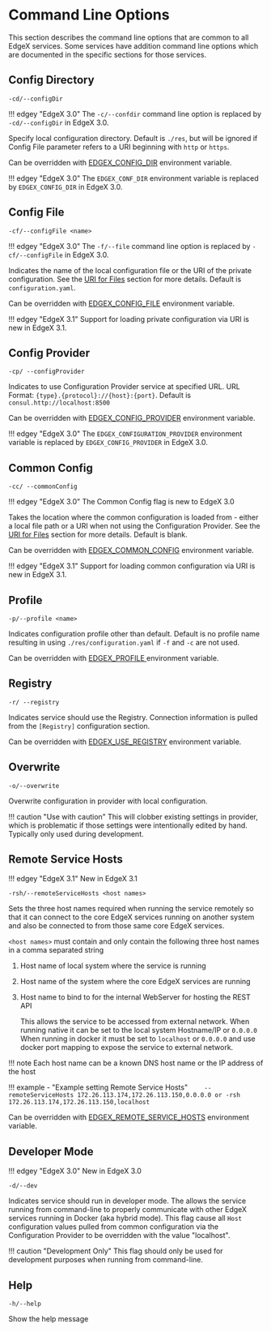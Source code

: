 # Command Line Options

This section describes the command line options that are common to all EdgeX services. Some services have addition command line options which are documented in the specific sections for those services.

## Config Directory

`-cd/--configDir`

!!! edgey "EdgeX 3.0"
    The `-c/--confdir` command line option is replaced by `-cd/--configDir` in EdgeX 3.0.


Specify local configuration directory. Default is `./res`, but will be ignored if Config File parameter refers to a URI beginning with `http` or `https`.

Can be overridden with [EDGEX_CONFIG_DIR](./CommonEnvironmentVariables.md#edgex_config_dir) environment variable.

!!! edgey "EdgeX 3.0"
    The `EDGEX_CONF_DIR` environment variable is replaced by `EDGEX_CONFIG_DIR` in EdgeX 3.0.

## Config File

`-cf/--configFile <name>`

!!! edgey "EdgeX 3.0"
    The `-f/--file` command line option is replaced by `-cf/--configFile` in EdgeX 3.0.


Indicates the name of the local configuration file or the URI of the private configuration. See the [URI for Files](../general/index.md#uri-for-files) section for more details. Default is `configuration.yaml`.

Can be overridden with [EDGEX_CONFIG_FILE](./CommonEnvironmentVariables.md#edgex_config_file) environment variable.

!!! edgey "EdgeX 3.1"
    Support for loading private configuration via URI is new in EdgeX 3.1.

## Config Provider

`-cp/ --configProvider`

Indicates to use Configuration Provider service at specified URL. URL Format: `{type}.{protocol}://{host}:{port}`. Default is `consul.http://localhost:8500`

Can be overridden with [EDGEX_CONFIG_PROVIDER](./CommonEnvironmentVariables.md#edgex_config_provider) environment variable.

!!! edgey "EdgeX 3.0"
    The `EDGEX_CONFIGURATION_PROVIDER` environment variable is replaced by `EDGEX_CONFIG_PROVIDER` in EdgeX 3.0.

## Common Config

`-cc/ --commonConfig`

!!! edgey "EdgeX 3.0"
    The Common Config flag is new to EdgeX 3.0

Takes the location where the common configuration is loaded from - either a local file path or a URI when not using the Configuration Provider. See the [URI for Files](../general/index.md#uri-for-files) section for more details. Default is blank.

Can be overridden with [EDGEX_COMMON_CONFIG](./CommonEnvironmentVariables.md#edgex_common_config) environment variable.

!!! edgey "EdgeX 3.1"
    Support for loading common configuration via URI is new in EdgeX 3.1.

## Profile

`-p/--profile <name>`

Indicates configuration profile other than default. Default is no profile name resulting in using `./res/configuration.yaml` if `-f` and `-c` are not used.

Can be overridden with [EDGEX_PROFILE ](./CommonEnvironmentVariables.md#edgex_profile) environment variable.

## Registry

`-r/ --registry`

Indicates service should use the Registry. Connection information is pulled from the `[Registry]` configuration section.

Can be overridden with [EDGEX_USE_REGISTRY](./CommonEnvironmentVariables.md#edgex_use_registry) environment variable.

## Overwrite

`-o/--overwrite`

Overwrite configuration in provider with local configuration.

!!! caution "Use with caution" 
   This will clobber existing settings in provider, which is problematic if those settings were intentionally edited by hand. Typically only used during development.

## Remote Service Hosts

!!! edgey "EdgeX 3.1"
    New in EdgeX 3.1

`-rsh/--remoteServiceHosts <host names>`

Sets the three host names required when running the service remotely so that it can connect to the core EdgeX services running on another system and also be connected to from those same core EdgeX services.

`<host names>` must contain and only contain the following three host names in a comma separated string

1. Host name of local system where the service is running

2. Host name of the system where the core EdgeX services are running

3. Host name to bind to for the internal WebServer for hosting the REST API

   This allows the service to be accessed from external network. When running native it can be set to the local system Hostname/IP or `0.0.0.0` When running in docker it must be set to `localhost` or `0.0.0.0` and use docker port mapping to expose the service to external network.

!!! note
    Each host name can be a known DNS host name or the IP address of the host

!!! example - "Example setting Remote Service Hosts"
    ```    
    --remoteServiceHosts 172.26.113.174,172.26.113.150,0.0.0.0
    or
    -rsh 172.26.113.174,172.26.113.150,localhost
    ```

Can be overridden with [EDGEX_REMOTE_SERVICE_HOSTS](./CommonEnvironmentVariables.md/#edgex_remote_service_hosts) environment variable.

## Developer Mode

!!! edgey "EdgeX 3.0"
    New in EdgeX 3.0

`-d/--dev`

Indicates service should run in developer mode. The allows the service running from command-line to properly communicate with other EdgeX services running in Docker (aka hybrid mode). This flag cause all `Host` configuration values pulled from common configuration via the Configuration Provider to be overridden with the value "localhost". 

!!! caution "Development Only"
    This flag should only be used for development purposes when running from command-line.

## Help

`-h/--help`

Show the help message



